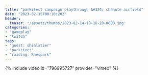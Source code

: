 ```yaml
---
title: "parkitect campaign playthrough &#124; chanute airfield"
date: "2023-02-15T00:10:20Z"
header:
  teaser: "/assets/thumbs/2023-02-14-18-10-20-0600.jpg"
categories:
- "gameplay"
- "twitch"
tags:
- "guest: shialatier"
- "parkitect"
- "raiding: Raespark"
---
```

{% include video id="798995727" provider="vimeo" %}
